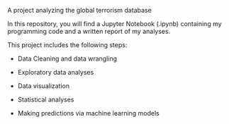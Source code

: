 A project analyzing the global terrorism database

In this repository, you will find a Jupyter Notebook (.ipynb) containing my programming code and a written report of my analyses.

This project includes the following steps:

- Data Cleaning and data wrangling

- Exploratory data analyses

- Data visualization

- Statistical analyses

- Making predictions via machine learning models
